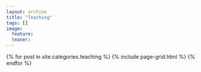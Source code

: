 ```yaml
---
layout: archive
title: "Teaching"
tags: []
image:
  feature:
  teaser:
---
```



<div class="tiles">
{% for post in site.categories.teaching %}
  {% include page-grid.html %}
{% endfor %}
</div><!-- /.tiles -->

